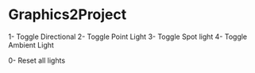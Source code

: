 # Graphics2Project

1- Toggle Directional
2- Toggle Point Light
3- Toggle Spot light
4- Toggle Ambient Light

0- Reset all lights